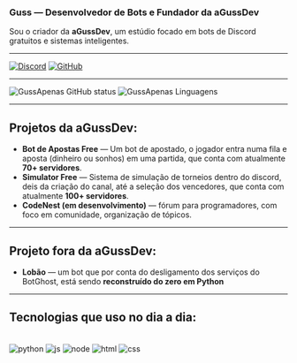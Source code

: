 ### Guss — Desenvolvedor de Bots e Fundador da aGussDev

Sou o criador da **aGussDev**, um estúdio focado em bots de Discord gratuitos e sistemas inteligentes.

---

[![Discord](https://img.shields.io/badge/Discord-7289DA?style=for-the-badge&logo=discord&logoColor=white)](https://discord.gg/5B4546fNu6)
[![GitHub](https://img.shields.io/badge/GitHub-171515?style=for-the-badge&logo=github&logoColor=white)](https://github.com/GussApenas)

---

![GussApenas GitHub status](https://github-readme-stats.vercel.app/api?username=GussApenas&show_icons=true&theme=tokyonight)
![GussApenas Linguagens](https://github-readme-stats.vercel.app/api/top-langs/?username=GussApenas&layout=compact&langs_count=16&theme=tokyonight)

---

## Projetos da aGussDev:

- **Bot de Apostas Free** — Um bot de apostado, o jogador entra numa fila e aposta (dinheiro ou sonhos) em uma partida, que conta com atualmente **70+ servidores**.
- **Simulator Free** — Sistema de simulação de torneios dentro do discord, deis da criação do canal, até a seleção dos vencedores, que conta com atualmente **100+ servidores**.
- **CodeNest (em desenvolvimento)** — fórum para programadores, com foco em comunidade, organização de tópicos.

---

## Projeto fora da aGussDev:

- **Lobão** — um bot que por conta do desligamento dos serviços do BotGhost, está sendo **reconstruído do zero em Python**

---

## Tecnologias que uso no dia a dia:

<div style="display: inline-block"><br/>
  <img align="center" alt="python" src="https://img.shields.io/badge/Python-3776AB?style=for-the-badge&logo=python&logoColor=white" />
  <img align="center" alt="js" src="https://img.shields.io/badge/JavaScript-F7DF1E?style=for-the-badge&logo=javascript&logoColor=black" />
  <img align="center" alt="node" src="https://img.shields.io/badge/Node.js-339933?style=for-the-badge&logo=node.js&logoColor=white" />
  <img align="center" alt="html" src="https://img.shields.io/badge/HTML5-E34F26?style=for-the-badge&logo=html5&logoColor=white" />
  <img align="center" alt="css" src="https://img.shields.io/badge/CSS3-1572B6?style=for-the-badge&logo=css3&logoColor=white" />
</div>
